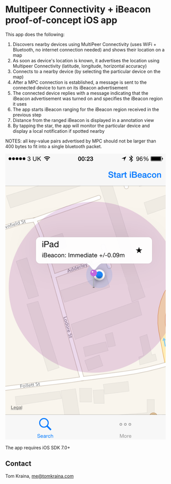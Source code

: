 Multipeer Connectivity + iBeacon proof-of-concept iOS app
=========================================================

This app does the following:

1) Discovers nearby devices using MultiPeer Connectivity (uses WiFi + Bluetooth, no internet connection needed) and shows their location on a map
2) As soon as device's location is known, it advertises the location using Multipeer Connectivity (latitude, longitude, horizontal accuracy)
3) Connects to a nearby device (by selecting the particular device on the map)
4) After a MPC connection is established, a message is sent to the connected device to turn on its iBeacon advertisement
5) The connected device replies with a message indicating that the iBeacon advertisement was turned on and specifies the iBeacon region it uses
6) The app starts iBeacon ranging for the iBeacon region received in the previous step
7) Distance from the ranged iBeacon is displayed in a annotation view
8) By tapping the star, the app will monitor the particular device and display a local notification if spotted nearby

NOTES: all key-value pairs advertised by MPC should not be larger than 400 bytes to fit into a single bluetooth packet.

![alt text](https://github.com/tomaskraina/mpc-ibeacon-test/raw/master/AppScreenshot.png "Multipeer Connectivity + iBeacon proof-of-concept iOS app screenshot")


The app requires iOS SDK 7.0+

Contact
-------
Tom Kraina, me@tomkraina.com